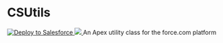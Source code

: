 CSUtils
=======

<a href="https://boiling-dawn-9130.herokuapp.com/?owner=CodeScience&repo=CSUtils">
  <img alt="Deploy to Salesforce"
       src="https://raw.githubusercontent.com/afawcett/githubsfdeploy/master/src/main/webapp/resources/img/deploy.png">
</a>

<a href="http://screencast-o-matic.com/watch/cohIcifi3B" target="_blank">
<img src="https://cloud.githubusercontent.com/assets/933826/9594441/d4c859f4-500f-11e5-9171-56a387bfd05b.png"/>
</a>
An Apex utility class for the force.com platform
